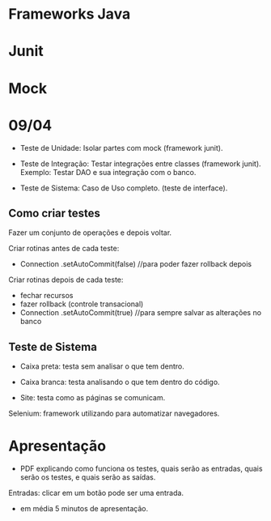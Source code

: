 # Frameworks Java

# Junit

# Mock

# 09/04

- Teste de Unidade: Isolar partes com mock (framework junit).

- Teste de Integração: Testar integrações entre classes (framework junit).
Exemplo:
Testar DAO e sua integração com o banco.

- Teste de Sistema: Caso de Uso completo. (teste de interface).

## Como criar testes

Fazer um conjunto de operações e depois voltar.

Criar rotinas antes de cada teste:
- Connection .setAutoCommit(false) //para poder fazer rollback depois

Criar rotinas depois de cada teste:
- fechar recursos
- fazer rollback (controle transacional)
- Connection .setAutoCommit(true) //para sempre salvar as alterações no banco

## Teste de Sistema

- Caixa preta: testa sem analisar o que tem dentro.
- Caixa branca: testa analisando o que tem dentro do código.

- Site: testa como as páginas se comunicam.

Selenium: framework utilizando para automatizar navegadores.

# Apresentação

- PDF explicando como funciona os testes, quais serão as entradas, quais serão os testes, e quais serão as saídas.

Entradas: clicar em um botão pode ser uma entrada.

- em média 5 minutos de apresentação.

